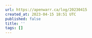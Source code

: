 ```yaml
---
url: https://apenwarr.ca/log/20230415
created_at: 2023-04-15 18:51 UTC
published: false
title: ''
tags: []
---
```



